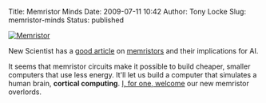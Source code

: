 Title: Memristor Minds
Date: 2009-07-11 10:42
Author: Tony Locke
Slug: memristor-minds
Status: published

[![Memristor](http://upload.wikimedia.org/wikipedia/en/thumb/9/9f/Memristor.jpg/225px-Memristor.jpg)](http://upload.wikimedia.org/wikipedia/en/thumb/9/9f/Memristor.jpg/225px-Memristor.jpg)  

New Scientist has a [good article](http://www.newscientist.com/article/mg20327151.600-memristor-minds-the-future-of-artificial-intelligence.html?full=true) on [memristors](http://en.wikipedia.org/wiki/Memristor) and their implications for AI.  
  
It seems that memristor circuits make it possible to build cheaper, smaller
computers that use less energy. It'll let us build a computer that simulates a
human brain, **cortical computing**. [I, for one, welcome](http://en.wikipedia.org/wiki/The_Simpsons#Idioms) our new memristor overlords.

